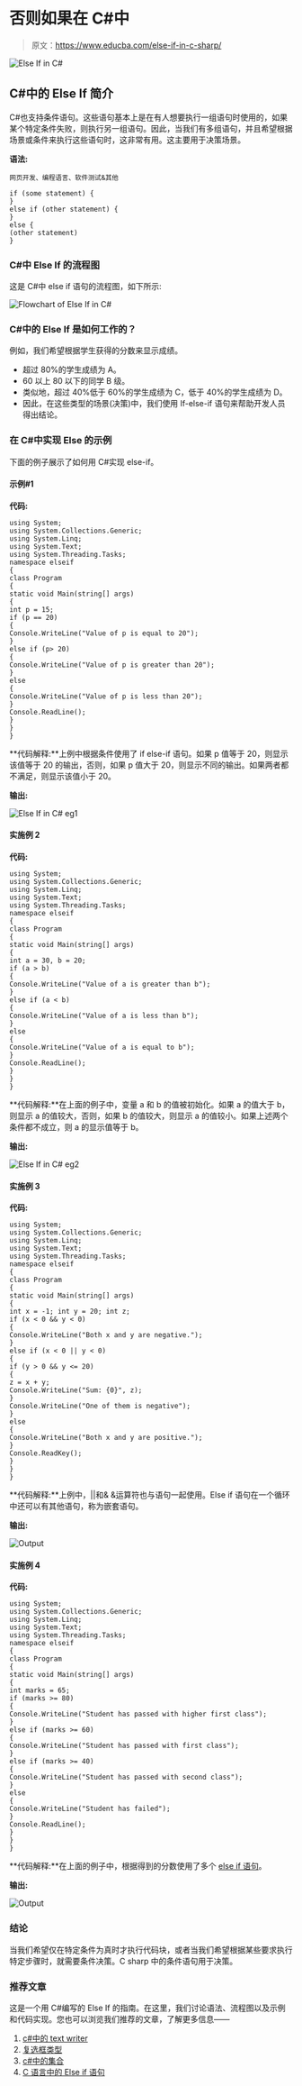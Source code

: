 # 否则如果在 C#中

> 原文：<https://www.educba.com/else-if-in-c-sharp/>

![Else If in C#](img/da76112b7b5c7280d6182a7ca4b14f10.png)



## C#中的 Else If 简介

C#也支持条件语句。这些语句基本上是在有人想要执行一组语句时使用的，如果某个特定条件失败，则执行另一组语句。因此，当我们有多组语句，并且希望根据场景或条件来执行这些语句时，这非常有用。这主要用于决策场景。

**语法:**

<small>网页开发、编程语言、软件测试&其他</small>

```
if (some statement) {
}
else if (other statement) {
}
else {
(other statement)
}
```

### C#中 Else If 的流程图

这是 C#中 else if 语句的流程图，如下所示:

![Flowchart of Else If in C#](img/3713716cf36ff23592d20fe4f8be6ed6.png)



### C#中的 Else If 是如何工作的？

例如，我们希望根据学生获得的分数来显示成绩。

*   超过 80%的学生成绩为 A。
*   60 以上 80 以下的同学 B 级。
*   类似地，超过 40%低于 60%的学生成绩为 C，低于 40%的学生成绩为 D。
*   因此，在这些类型的场景(决策)中，我们使用 If-else-if 语句来帮助开发人员得出结论。

### 在 C#中实现 Else 的示例

下面的例子展示了如何用 C#实现 else-if。

#### 示例#1

**代码:**

```
using System;
using System.Collections.Generic;
using System.Linq;
using System.Text;
using System.Threading.Tasks;
namespace elseif
{
class Program
{
static void Main(string[] args)
{
int p = 15;
if (p == 20)
{
Console.WriteLine("Value of p is equal to 20");
}
else if (p> 20)
{
Console.WriteLine("Value of p is greater than 20");
}
else
{
Console.WriteLine("Value of p is less than 20");
}
Console.ReadLine();
}
}
}
```

**代码解释:**上例中根据条件使用了 if else-if 语句。如果 p 值等于 20，则显示该值等于 20 的输出，否则，如果 p 值大于 20，则显示不同的输出。如果两者都不满足，则显示该值小于 20。

**输出:**

![Else If in C# eg1](img/61550cab35a07f712f81cca34b39bc02.png)



#### 实施例 2

**代码:**

```
using System;
using System.Collections.Generic;
using System.Linq;
using System.Text;
using System.Threading.Tasks;
namespace elseif
{
class Program
{
static void Main(string[] args)
{
int a = 30, b = 20;
if (a > b)
{
Console.WriteLine("Value of a is greater than b");
}
else if (a < b)
{
Console.WriteLine("Value of a is less than b");
}
else
{
Console.WriteLine("Value of a is equal to b");
}
Console.ReadLine();
}
}
}
```

**代码解释:**在上面的例子中，变量 a 和 b 的值被初始化。如果 a 的值大于 b，则显示 a 的值较大，否则，如果 b 的值较大，则显示 a 的值较小。如果上述两个条件都不成立，则 a 的显示值等于 b。

**输出:**

![Else If in C# eg2](img/cc372c0c58e89533852c061f035a5227.png)



#### 实施例 3

**代码:**

```
using System;
using System.Collections.Generic;
using System.Linq;
using System.Text;
using System.Threading.Tasks;
namespace elseif
{
class Program
{
static void Main(string[] args)
{
int x = -1; int y = 20; int z;
if (x < 0 && y < 0)
{
Console.WriteLine("Both x and y are negative.");
}
else if (x < 0 || y < 0)
{
if (y > 0 && y <= 20)
{
z = x + y;
Console.WriteLine("Sum: {0}", z);
}
Console.WriteLine("One of them is negative");
}
else
{
Console.WriteLine("Both x and y are positive.");
}
Console.ReadKey();
}
}
}
```

**代码解释:**上例中，||和& &运算符也与语句一起使用。Else if 语句在一个循环中还可以有其他语句，称为嵌套语句。

**输出:**

![Output](img/7ef9e66c92c922693d6d678946830ab4.png)



#### 实施例 4

**代码:**

```
using System;
using System.Collections.Generic;
using System.Linq;
using System.Text;
using System.Threading.Tasks;
namespace elseif
{
class Program
{
static void Main(string[] args)
{
int marks = 65;
if (marks >= 80)
{
Console.WriteLine("Student has passed with higher first class");
}
else if (marks >= 60)
{
Console.WriteLine("Student has passed with first class");
}
else if (marks >= 40)
{
Console.WriteLine("Student has passed with second class");
}
else
{
Console.WriteLine("Student has failed");
}
Console.ReadLine();
}
}
}
```

**代码解释:**在上面的例子中，根据得到的分数使用了多个 [else if 语句](https://www.educba.com/else-if-statement-in-python/)。

**输出:**

![Output](img/0a02ed80d0c946ba30b9bce623b42628.png)



### 结论

当我们希望仅在特定条件为真时才执行代码块，或者当我们希望根据某些要求执行特定步骤时，就需要条件决策。C sharp 中的条件语句用于决策。

### 推荐文章

这是一个用 C#编写的 Else If 的指南。在这里，我们讨论语法、流程图以及示例和代码实现。您也可以浏览我们推荐的文章，了解更多信息——

1.  [c#中的 text writer](https://www.educba.com/textwriter-in-c-sharp/)
2.  [复选框类型](https://www.educba.com/checkbox-in-c-sharp/)
3.  [c#中的集合](https://www.educba.com/collections-in-c-sharp/)
4.  [C 语言中的 Else if 语句](https://www.educba.com/else-if-statement-in-c/)





